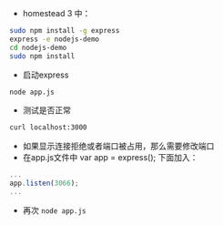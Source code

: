 
- homestead 3 中：
```bash
sudo npm install -g express
express -e nodejs-demo
cd nodejs-demo
sudo npm install
```
- 启动express
```bash
node app.js
```
- 测试是否正常
```bash
curl localhost:3000
```
- 如果显示连接拒绝或者端口被占用，那么需要修改端口
- 在app.js文件中 var app = express(); 下面加入：
```javascript
...
app.listen(3066);
...
```
- 再次 `node app.js`
